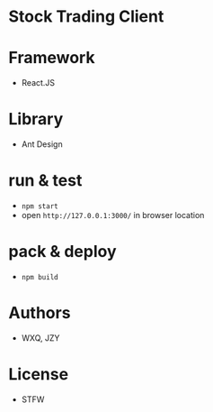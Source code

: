 # Stock Trading Client

# Framework
- React.JS

# Library
- Ant Design

# run & test
- `npm start`
- open `http://127.0.0.1:3000/` in browser location

# pack & deploy
- `npm build`

# Authors
- WXQ, JZY

# License
- STFW